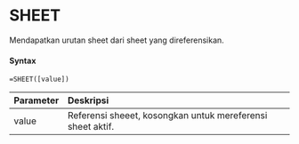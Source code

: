 # SHEET

Mendapatkan urutan sheet dari sheet yang direferensikan.

#### Syntax

```text
=SHEET([value])
```

| Parameter | Deskripsi |
| :--- | :--- |
| value | Referensi sheeet, kosongkan untuk mereferensi sheet aktif. |

